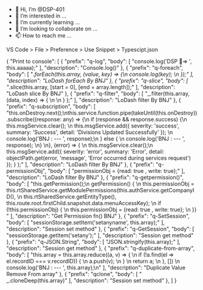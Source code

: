 - 👋 Hi, I’m @DSP-401
- 👀 I’m interested in ...
- 🌱 I’m currently learning ...
- 💞️ I’m looking to collaborate on ...
- 📫 How to reach me ...

<!---
DSP-401/DSP-401 is a ✨ special ✨ repository because its `README.md` (this file) appears on your GitHub profile.
You can click the Preview link to take a look at your changes.
--->

VS Code > File > Preference > Use Snippet > Typescipt.json

{
	"Print to console": [
        {
            "prefix": "q-log",
            "body": [
                "console.log('DSP 🚀=> ', this.aaaaa);"
            ],
            "description": "Console.log()"
        },
        {
            "prefix": "q-foreach",
            "body": [
                "_.forEach(this.array, (value, key) =>  {\n  console.log(key);  \n });"
            ],
            "description": "LoDash forEach By BNJ"
        },
        {
            "prefix": "q-slice",
            "body": [
                "_.slice(this.array, [start = 0], [end = array.length]);"
            ],
            "description": "LoDash slice By BNJ"
        },
        {
            "prefix": "q-filter",
            "body": [
                "_.filter(this.array, (data, index) => { \n \n } );"
            ],
            "description": "LoDash filter By BNJ"
        },
        {
            "prefix": "q-subscription",
            "body": [
                "this.onDestroy.next();\nthis.service.function.pipe(takeUntil(this.onDestroy)).subscribe((response: any) => {\n if (response && response.success) {\n this.msgService.clear(); \n this.msgService.add({ severity: 'success', summary: 'Success', detail: 'Divisions Updated Successfully' }); \n console.log('BNJ : --- ', response);\n } else { \n console.log('BNJ : --- ', response); \n} \n}, (error) => { \n this.msgService.clear();\n this.msgService.add({ severity: 'error', summary: 'Error', detail: objectPath.get(error, 'message', 'Error occurred during services request') }); }   );"
            ],
            "description": "LoDash filter By BNJ"
        },
        {
            "prefix": "q-permissionObj",
            "body": [
                "permissionObj = {read: true , write: true};"
            ],
            "description": "LoDash filter By BNJ"
        },
        {
            "prefix": "q-getpermission()",
            "body": [
                "this.getPermission();\n getPermission() { \n this.permissionObj = this.rtSharedService.getModulePermissions(this.authService.getCompanyID(), \n this.rtSharedService.getEntityType(), this.route.root.firstChild.snapshot.data.menuAccessKey); \n  if (!this.permissionObj) { \n this.permissionObj = {read: true , write: true}; \n }} "
            ],
            "description": "Get Permission fn() BNJ"
        },
        {
            "prefix": "q-SetSession",
            "body": [
                "sessionStorage.setItem('setanyname', this.array);"
            ],
            "description": "Session set method"
        },
        {
            "prefix": "q-GetSession",
            "body": [
                "sessionStorage.getItem('setany');"
            ],
            "description": "Session get method"
        },
        {
            "prefix": "q-JSON.String",
            "body": [
                "JSON.stringify(this.array);"
            ],
            "description": "Session get method"
        },
        {
            "prefix": "q-duplicate-from-array",
            "body": [
                "this.array = this.array.reduce((a, v) => { \n if (!a.find(el => el.recordID === v.recordID)) { \n  a.push(v); \n } \n return a; \n }, []) \n console.log('BNJ : --- ', this.array);\n"
            ],
            "description": "Duplicate Value Remove From array"
        },
        {
            "prefix": "qclone",
            "body": [
                " _.cloneDeep(this.array)"
            ],
            "description": "Session set method"
        },
    ]
}
